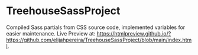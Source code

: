 # TreehouseSassProject
  Compiled Sass partials from CSS source code, implemented variables for easier maintenance.
Live Preview at: https://htmlpreview.github.io/?https://github.com/elijahpereira/TreehouseSassProject/blob/main/index.html.
